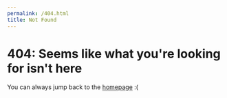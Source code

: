 ```yaml
---
permalink: /404.html
title: Not Found
---
```


# 404: Seems like what you're looking for isn't here 

You can always jump back to the [homepage](https://JLAC11.github.io) :( 
